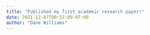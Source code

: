 ```yaml
---
title: "Published my first academic research paper!"
date: 2021-12-07T00:52:09-07:00
author: "Dane Williams"
---
```


